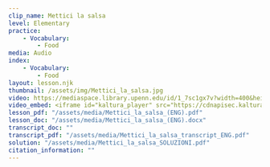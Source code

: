 ```yaml
---
clip_name: Mettici la salsa
level: Elementary
practice: 
    - Vocabulary: 
        - Food
media: Audio
index: 
    - Vocabulary: 
        - Food
layout: lesson.njk
thumbnail: /assets/img/Mettici_la_salsa.jpg
video: https://mediaspace.library.upenn.edu/id/1_7sc1gx7v?width=400&height=285&playerId=52628472
video_embed: <iframe id="kaltura_player" src="https://cdnapisec.kaltura.com/p/1147242/sp/114724200/embedIframeJs/uiconf_id/9757771/partner_id/1147242?iframeembed=true&playerId=kaltura_player&entry_id=1_7sc1gx7v&flashvars[streamerType]=auto&amp;flashvars[localizationCode]=en&amp;flashvars[sideBarContainer.plugin]=true&amp;flashvars[sideBarContainer.position]=left&amp;flashvars[sideBarContainer.clickToClose]=true&amp;flashvars[chapters.plugin]=true&amp;flashvars[chapters.layout]=vertical&amp;flashvars[chapters.thumbnailRotator]=false&amp;flashvars[streamSelector.plugin]=true&amp;flashvars[EmbedPlayer.SpinnerTarget]=videoHolder&amp;flashvars[dualScreen.plugin]=true&amp;flashvars[Kaltura.addCrossoriginToIframe]=true&amp;&wid=1_9fh99t6x" width="400" height="285" allowfullscreen webkitallowfullscreen mozAllowFullScreen allow="autoplay *; fullscreen *; encrypted-media *" sandbox="allow-downloads allow-forms allow-same-origin allow-scripts allow-top-navigation allow-pointer-lock allow-popups allow-modals allow-orientation-lock allow-popups-to-escape-sandbox allow-presentation allow-top-navigation-by-user-activation" frameborder="0" title="Mettici_la_salsa"></iframe>
lesson_pdf: "/assets/media/Mettici_la_salsa_(ENG).pdf"
lesson_doc: "/assets/media/Mettici_la_salsa_(ENG).docx"
transcript_doc: ""
transcript_pdf: "/assets/media/Mettici_la_salsa_transcript_ENG.pdf"
solution: "/assets/media/Mettici_la_salsa_SOLUZIONI.pdf"
citation_information: ""
---
```

